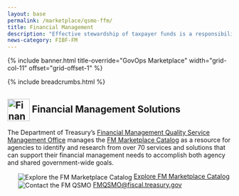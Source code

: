 ```yaml
---
layout: base
permalink: /marketplace/qsmo-ffm/
title: Financial Management
description: "Effective stewardship of taxpayer funds is a responsibility of the Federal Government and the Chief Financial Officer. Federal agencies currently manage over $6 trillion in annual spending."
news-category: FIBF-FM 
---
```



{% include banner.html title-override="GovOps Marketplace" width="grid-col-11" offset="grid-offset-1" %}

<div class="grid-container">
    <div class="grid-row grid-gap">
            <div class="tablet:grid-col-10 tablet:grid-offset-1 padding-top-1">
            {% include breadcrumbs.html %}
            </div>
    </div>
</div>

<section class="pm" id="financial-management">
    <div class="grid-container">
        <div class="grid-row">
            <div class="tablet:grid-col-6 tablet:grid-offset-1 padding-top-4 tablet:padding-right-3 display-flex flex-column">
                <h2 class="margin-bottom-0 margin-top-0">
                   <img src="/assets/images/fibf/icons/icon.corefm.webp" alt="Financial Management Icon" width="50px" height="auto" style="vertical-align:middle;"> Financial Management Solutions
                </h2>
                <p>
                    The Department of Treasury’s <a href="https://tfx.treasury.gov/fmqsmo" title="Financial Management Quality Service Management Office" target="_blank">Financial Management Quality Service Management Office</a> manages the <a href="https://tfx.treasury.gov/fmqsmo/marketplace-catalog" title="FM Marketplace Catalog" target="_blank">FM Marketplace Catalog</a> as a resource for agencies to identify and research from over 70 services and solutions that can support their financial management needs to accomplish both agency and shared government-wide goals.
                </p>
                <ul class="margin-top-0 margin-bottom-3">
                     <img src="/assets/images/marketplace/icon_cart_16.png" alt="Explore the FM Marketplace Catalog" height="auto" style="vertical-align:middle;">&nbsp;<a href="https://tfx.treasury.gov/fmqsmo/marketplace-catalog" title="FM Marketplace Catalog" target="_blank">Explore FM Marketplace Catalog</a><BR>
                 <img src="/assets/images/marketplace/icon_email_16.png" alt="Contact the FM QSMO" height="auto" style="vertical-align:middle;">&nbsp;<a href="mailto:FMQSMO@fiscal.treasury.gov" title="Contact the FM QSMO" target="_blank">FMQSMO@fiscal.treasury.gov</a><BR>
                </ul>


<style>
    /* Basic styling */
    video {
      width: 400px; /* Set video width */
      height: auto; /* Height will auto adjust to the aspect ratio */
    }

    /* Hide native controls by default */
    video::-internal-media-controls {
      display: none;
    }

    video::-webkit-media-controls {
      display: none;
    }

    /* Show custom controls only when hovering over the video */
    .custom-controls {
      display: none;
      position: absolute;
      bottom: 10px;
      width: 100%;
      text-align: center;
    }

    .video-container:hover .custom-controls {
      display: block; /* Show controls on hover */
    }

    .video-container {
      position: relative; /* So we can position controls over the video */
    }

    /* Style the control buttons */
    .custom-controls button {
      margin: 5px;
      padding: 5px 10px;
      background-color: #333;
      color: #fff;
      border: none;
      cursor: pointer;
    }
  </style>

                
<div class="video-container" style="display: flex; justify-content: center; align-items: center; height: 100%;">
  <video id="myVideo" preload="metadata" width="230px;" height="173px;" poster="/assets/images/marketplace/thumbnail_FMQSMO_video.png" aria-label="What is Quality Service Management Office video">
    <source src="https://www.fiscal.treasury.gov/videos/fmqsmo/what-is-the-FMQSMO.mp4" type="video/mp4">
    Your browser does not support the video tag.
  </video>
  <div class="custom-controls">
    <button onclick="playPause()">Play/Pause</button>
    <button onclick="stopVideo()">Stop</button>
    <button onclick="toggleFullscreen()">Fullscreen</button>
  </div>
</div>



<script>
  // JavaScript to handle play/pause, stop, and fullscreen actions
  var video = document.getElementById("myVideo");
  
    
    // Toggle play/pause when clicking the video itself
  video.addEventListener('click', function() {
    playPause();
  });

    
  function playPause() {
    if (video.paused) {
      video.play();
    } else {
      video.pause();
    }
  }

  function stopVideo() {
    video.pause();
    video.currentTime = 0;
  }

  function toggleFullscreen() {
    if (video.requestFullscreen) {
      video.requestFullscreen();
    } else if (video.mozRequestFullScreen) { /* Firefox */
      video.mozRequestFullScreen();
    } else if (video.webkitRequestFullscreen) { /* Chrome, Safari and Opera */
      video.webkitRequestFullscreen();
    } else if (video.msRequestFullscreen) { /* IE/Edge */
      video.msRequestFullscreen();
    }
  }
</script>


             <P></P>
              
                <hr class="margin-top-auto width-full">
            </div>
            <div class="tablet:grid-col-5 padding-top-4 display-flex flex-column">
                <div class="display-flex flex-align-center">
                    <!-- <svg class="usa-icon usa-icon--size-4 text-primary" aria-hidden="true" focusable="false" role="img"><use xlink:href="{{ site.baseurl }}/assets/img/sprite.svg#check_circle"></use></svg> -->
                    <h2 class="margin-bottom-0 margin-top-0">
                  <img src="/assets/images/marketplace/icon_priorities.png" alt="Goals, Priority, & Policy Alignment" height="auto" style="vertical-align:middle;">
                        Goal, Priority, & Policy Alignment
                    </h2>
                </div>
                <p><b>President's Management Agenda</b></p>
                <ul class="margin-top-0 margin-bottom-0" style="list-style-position: inside; padding-left: 0px; margin-left:0;">
                    <li style="margin-left: 0px;">Priority 3: <a href="https://www.performance.gov/pma/businessofgov/#overview" title="performance.gov" target="_blank">Managing the Business of Government</a>, Strategy 2 <a href="https://www.performance.gov/pma/businessofgov/strategy/2/" target="_blank" title="Strengthen Federal Financial Management">Strengthen Federal Financial Management.</a></li>
                </ul>

                
                  <p><b>Policy and Statute</b></p>
                <ul class="margin-top-0 margin-bottom-3" style="list-style-position: inside; padding-left: 0px; margin-left:0;">
                    <li style="margin-left: 0px;"><a href="https://www.whitehouse.gov/wp-content/uploads/2019/04/M-19-16.pdf?page=3" title="Centralized Mission Support Capabilities for the Federal Government" target="_blank"> M-19-16: Centralized Mission Support Capabilities for the Federal Government</a></li>
                    <li style="margin-left: 0px;"><a href="https://fmvision.fiscal.treasury.gov/" title="Treasury 10-Year Vision for Financial Management" target="_blank">Treasury 10-Year Vision for Financial Management</A></li>
                    <li style="margin-left: 0px;"><a href="https://www.congress.gov/113/plaws/publ101/PLAW-113publ101.pdf" title="DATA Act of 2014" target="_blank">DATA Act of 2014</a></li>
                    <li style="margin-left: 0px;"><a href="https://www.congress.gov/bill/104th-congress/house-bill/4319" title="Federal Financial Management Improvement Act" target="_blank">Federal Financial Management Improvement Act</a></li>
                    <li style="margin-left: 0px;"><a href="https://www.govinfo.gov/app/details/STATUTE-104/STATUTE-104-Pg2838/context" title="CFO Act of 1990" target="_blank">CFO Act of 1990</a></li>
                    <li style="margin-left: 0px;"><a href="https://www.whitehouse.gov/wp-content/uploads/legacy_drupal_files/omb/memoranda/2016/m-16-17.pdf" title="OMB Circular A-123" target="_blank">OMB Circular A-123</a> (Appendix <a href="https://www.whitehouse.gov/wp-content/uploads/2018/06/M-18-16.pdf" target="_blank" title="Appendix A">A</a>, <a href="https://www.whitehouse.gov/wp-content/uploads/2019/08/Issuance-of-Revised-Appendix-B-to-OMB-Circular-A-123.pdf" target="_blank" title="Appendix B">B</a>, <a href="https://www.whitehouse.gov/wp-content/uploads/2021/03/M-21-19.pdf" target="_blank" title="Appendix C">C</a>, and <a href="https://www.whitehouse.gov/wp-content/uploads/2023/01/M_23-06-Appendix-D_final.pdf" target="_blank" title="Appendix D">D</a>)</li>
                    <li style="margin-left: 0px;"><a href="https://www.whitehouse.gov/wp-content/uploads/2018/06/a11.pdf" title="OMB Circular A-11" target="_blank">OMB Circular A-11</a></li>
                </ul>

    <p><b>Governance and Strategy</b></p>
                <ul class="margin-top-0 margin-bottom-3" style="list-style-position: inside; padding-left: 0px; margin-left:0;">
                    <li style="margin-left: 0px;"><a href="https://www.cfoc.gov" title="Federal CFO Council" target="_blank">Federal CFO Council</a></li>
                    <li style="margin-left: 0px;"><a href="https://www.fiscal.treasury.gov/fmsc/" title="Federal Financial Management Steering Committee" target="_blank">Federal Financial Management Steering Committee</a></li>
                    <li style="margin-left: 0px;"><a href="https://www.sac.gov/committees/finance/index.htm" title="Small Agency Finance Committee" target="_blank">Small Agency Finance Commmittee</a></li>

</ul>
                
                <hr class="margin-top-auto width-full">
            </div>
        </div>
        <div class="grid-row">
            <div class="tablet:grid-col-6 tablet:grid-offset-1 tablet:padding-right-3 display-flex flex-column">
                <div class="display-flex flex-align-center">
                    <!-- <svg class="usa-icon usa-icon--size-4 text-primary" aria-hidden="true" focusable="false" role="img"><use xlink:href="{{ site.baseurl }}/assets/img/sprite.svg#local_grocery_store"></use></svg> -->
                    <h2 class="margin-bottom-0 margin-top-0">
                        <img src="/assets/images/marketplace/icon_why.png" alt="Why does it matter?" height="auto" style="vertical-align:middle;">
                        Why does it matter?
                    </h2>
                </div>
             
                  <p>
                    Effective stewardship of taxpayer funds is a responsibility of the Federal Government and the Chief Financial Officer.  Federal agencies currently manage over $6 trillion in annual spending.  Common goals and objectives include:
                </p>
                <ul class="margin-top-0">
                    <li>Improving Financial Transparency</li>
                    <li>Enhancing Internal Controls to Reduce Risk</li>
                    <li>Integrating Performance and Budgeting</li>
                    <li>Strengthening Payment Integrity</li>
                    <li>Automating Financial Processes</li>
                    <li>Using Data to Maximize Resource Allocation</li>
                </ul>
                

                <hr class="margin-top-auto width-full">
            </div>
            <div class="tablet:grid-col-5 display-flex flex-column">
                <div class="display-flex flex-align-center">
                    <!-- <svg class="usa-icon usa-icon--size-4 text-primary" aria-hidden="true" focusable="false" role="img"><use xlink:href="{{ site.baseurl }}/assets/img/sprite.svg#verified_user"></use></svg> -->
                    <h2 class="margin-bottom-0 margin-top-0">
                      <img src="/assets/images/marketplace/icon_standards.png" alt="Data and Business Standards" height="auto" style="vertical-align:middle;">
                        Data and Business Standards
                    </h2>
                </div>
                <ul class="margin-top-2">
                    <li><a href="https://ussm.gsa.gov/fibf-fm/#business_lifecycle" title="Budget Execution" target="_blank">Budget Execution</a></li>
                    <li><a href="https://ussm.gsa.gov/fibf-fm/#business_lifecycle" title="Financial Asset and Information Management">Financial Asset and Information Management</a></li>
                    <li><a href="https://ussm.gsa.gov/fibf-fm/#business_lifecycle" title="Business Lifecycle">Payable Management</a></li>
                    <li><a href="https://ussm.gsa.gov/fibf-fm/#business_lifecycle" title="Revenue Management">Revenue Management</a></li>
                    <li><a href="https://ussm.gsa.gov/fibf-fm/#business_lifecycle" title="Business Lifecycle">Receivable and Collection Management</a></li>
                    <li><a href="https://ussm.gsa.gov/fibf-fm/#business_lifecycle" title="Business Lifecycle">Delinquent Debt Management</a></li>
                    <li><a href="https://ussm.gsa.gov/fibf-fm/#business_lifecycle" title="Business Lifecycle">Cost Management</a></li>
                    <li><a href="https://ussm.gsa.gov/fibf-fm/#business_lifecycle" title="Business Lifecycle">General Ledger Management</a></li>
                    <li><a href="https://ussm.gsa.gov/fibf-fm/#business_lifecycle" title="Business Lifecycle" target="_blank">Financial Reconciliation</a></li>
                    <li><a href="https://ussm.gsa.gov/fibf-fm/#business_lifecycle" title="Business Lifecycle">Financial / Performance Reporting</a></li>
                </ul>
                <hr class="margin-top-auto width-full">
            </div>
        </div>
        <div class="grid-row">
            <div class="tablet:grid-col-11 grid-offset-1">
                {% include news/news-by-category.html category=page.news-category %}
                <hr>
            </div>
        </div>
        <div class="grid-row padding-bottom-5">
            <div class="tablet:grid-col-10 grid-offset-1">
                <h2>
                  <img src="/assets/images/marketplace/icon_references.png" alt="Other References" height="auto" style="vertical-align:middle;">
                Other References</h2>
                <ul class="margin-top-0 margin-bottom-3">
                    <li>
                        <a href="https://fmvision.fiscal.treasury.gov/files/Future-of-Financial-Management.pdf" title="Dept of Treasury’s 10-Year Vision for Financial Management" target="_blank">
                            Department of Treasury’s 10-Year Vision for Financial Management (PDF)
                        </a>
                    </li>
                    <li>
                        <a href="https://tfx.treasury.gov/fmqsmo/fmcf" title="Financial Management Capability Framework" target="_blank">
                            Financial Management Capability Framework
                        </a>
                    </li>
                    <li>
                        <a href="https://tfx.treasury.gov/fmqsmo/updates" title="FM QSMO’s Latest Updates" target="_blank">
                            FM QSMO’s Latest Updates
                        </a>
                    </li>
                </ul>
            </div>
        </div>
    </div>
</section>

